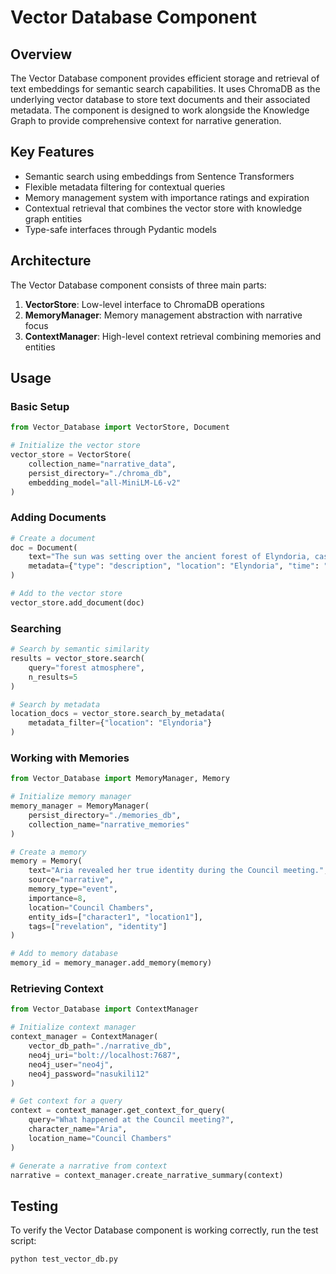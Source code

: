 # Vector Database Component

## Overview
The Vector Database component provides efficient storage and retrieval of text embeddings for semantic search capabilities. It uses ChromaDB as the underlying vector database to store text documents and their associated metadata. The component is designed to work alongside the Knowledge Graph to provide comprehensive context for narrative generation.

## Key Features
- Semantic search using embeddings from Sentence Transformers
- Flexible metadata filtering for contextual queries
- Memory management system with importance ratings and expiration
- Contextual retrieval that combines the vector store with knowledge graph entities
- Type-safe interfaces through Pydantic models

## Architecture
The Vector Database component consists of three main parts:
1. **VectorStore**: Low-level interface to ChromaDB operations
2. **MemoryManager**: Memory management abstraction with narrative focus
3. **ContextManager**: High-level context retrieval combining memories and entities

## Usage

### Basic Setup
```python
from Vector_Database import VectorStore, Document

# Initialize the vector store
vector_store = VectorStore(
    collection_name="narrative_data",
    persist_directory="./chroma_db",
    embedding_model="all-MiniLM-L6-v2"
)
```

### Adding Documents
```python
# Create a document
doc = Document(
    text="The sun was setting over the ancient forest of Elyndoria, casting golden light through the towering trees.",
    metadata={"type": "description", "location": "Elyndoria", "time": "evening"}
)

# Add to the vector store
vector_store.add_document(doc)
```

### Searching
```python
# Search by semantic similarity
results = vector_store.search(
    query="forest atmosphere",
    n_results=5
)

# Search by metadata
location_docs = vector_store.search_by_metadata(
    metadata_filter={"location": "Elyndoria"}
)
```

### Working with Memories
```python
from Vector_Database import MemoryManager, Memory

# Initialize memory manager
memory_manager = MemoryManager(
    persist_directory="./memories_db",
    collection_name="narrative_memories"
)

# Create a memory
memory = Memory(
    text="Aria revealed her true identity during the Council meeting.",
    source="narrative",
    memory_type="event",
    importance=8,
    location="Council Chambers",
    entity_ids=["character1", "location1"],
    tags=["revelation", "identity"]
)

# Add to memory database
memory_id = memory_manager.add_memory(memory)
```

### Retrieving Context
```python
from Vector_Database import ContextManager

# Initialize context manager
context_manager = ContextManager(
    vector_db_path="./narrative_db",
    neo4j_uri="bolt://localhost:7687",
    neo4j_user="neo4j",
    neo4j_password="nasukili12"
)

# Get context for a query
context = context_manager.get_context_for_query(
    query="What happened at the Council meeting?",
    character_name="Aria",
    location_name="Council Chambers"
)

# Generate a narrative from context
narrative = context_manager.create_narrative_summary(context)
```

## Testing
To verify the Vector Database component is working correctly, run the test script:
```bash
python test_vector_db.py
```